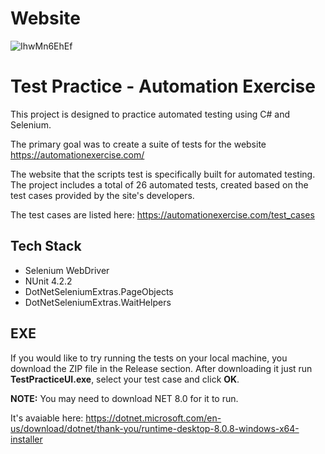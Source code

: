 # Website
![IhwMn6EhEf](https://github.com/user-attachments/assets/a1b40629-051a-496d-bfb7-93eed15a7c3e)

# Test Practice - Automation Exercise

This project is designed to practice automated testing using C# and Selenium. 

The primary goal was to create a suite of tests for the website https://automationexercise.com/

The website that the scripts test is specifically built for automated testing. The project includes a total of 26 automated tests, created based on the test cases provided by the site's developers.

The test cases are listed here: https://automationexercise.com/test_cases


## Tech Stack

- Selenium WebDriver
- NUnit 4.2.2
- DotNetSeleniumExtras.PageObjects
- DotNetSeleniumExtras.WaitHelpers



## EXE 
If you would like to try running the tests on your local machine, you download the ZIP file in the Release section. After downloading it just run **TestPracticeUI.exe**, select your test case and click **OK**.

**NOTE:** You may need to download NET 8.0 for it to run. 

It's avaiable here: https://dotnet.microsoft.com/en-us/download/dotnet/thank-you/runtime-desktop-8.0.8-windows-x64-installer
